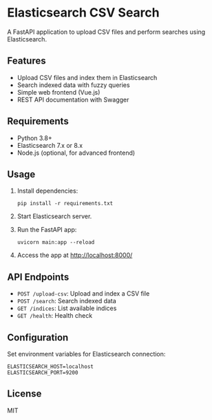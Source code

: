 # Elasticsearch CSV Search

A FastAPI application to upload CSV files and perform searches using Elasticsearch.

## Features

- Upload CSV files and index them in Elasticsearch
- Search indexed data with fuzzy queries
- Simple web frontend (Vue.js)
- REST API documentation with Swagger

## Requirements

- Python 3.8+
- Elasticsearch 7.x or 8.x
- Node.js (optional, for advanced frontend)

## Usage

1. Install dependencies:
   ```
   pip install -r requirements.txt
   ```

2. Start Elasticsearch server.

3. Run the FastAPI app:
   ```
   uvicorn main:app --reload
   ```

4. Access the app at [http://localhost:8000/](http://localhost:8000/)

## API Endpoints

- `POST /upload-csv`: Upload and index a CSV file
- `POST /search`: Search indexed data
- `GET /indices`: List available indices
- `GET /health`: Health check

## Configuration

Set environment variables for Elasticsearch connection:

```
ELASTICSEARCH_HOST=localhost
ELASTICSEARCH_PORT=9200
```

## License

MIT